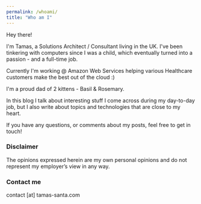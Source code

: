 ```yaml
---
permalink: /whoami/
title: "Who am I"
---
```


Hey there!

I'm Tamas, a Solutions Architect / Consultant living in the UK. I've been tinkering with computers since I was a child, which eventually turned into a passion - and a full-time job.

Currently I'm working @ Amazon Web Services helping various Healthcare customers make the best out of the cloud :)

I'm a proud dad of 2 kittens - Basil & Rosemary.

In this blog I talk about interesting stuff I come across during my day-to-day job, but I also write about topics and technologies that are close to my heart.

If you have any questions, or comments about my posts, feel free to get in touch!

### Disclaimer
The opinions expressed herein are my own personal opinions and do not represent my employer’s view in any way.

### Contact me
contact [at] tamas-santa.com